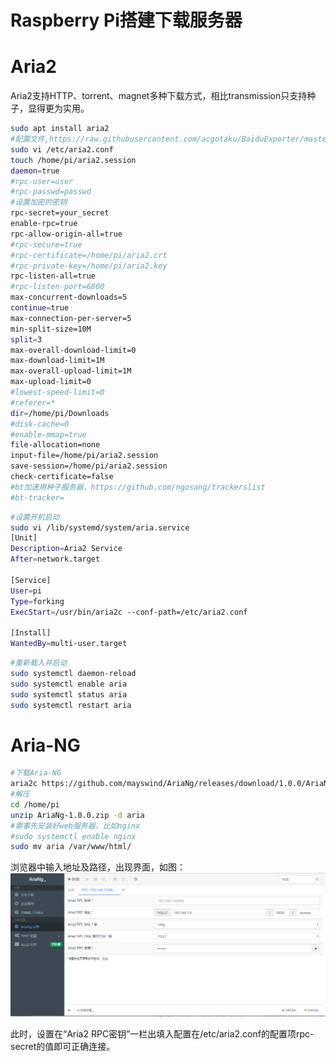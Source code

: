 # Raspberry Pi搭建下载服务器

# Aria2

  Aria2支持HTTP、torrent、magnet多种下载方式，相比transmission只支持种子，显得更为实用。

```sh
sudo apt install aria2
#配置文件,https://raw.githubusercontent.com/acgotaku/BaiduExporter/master/aria2c/aria2.conf
sudo vi /etc/aria2.conf
touch /home/pi/aria2.session
daemon=true
#rpc-user=user
#rpc-passwd=passwd
#设置加密的密钥
rpc-secret=your_secret
enable-rpc=true
rpc-allow-origin-all=true
#rpc-secure=true
#rpc-certificate=/home/pi/aria2.crt
#rpc-private-key=/home/pi/aria2.key
rpc-listen-all=true
#rpc-listen-port=6800
max-concurrent-downloads=5
continue=true
max-connection-per-server=5
min-split-size=10M
split=3
max-overall-download-limit=0
max-download-limit=1M
max-overall-upload-limit=1M
max-upload-limit=0
#lowest-speed-limit=0
#referer=*
dir=/home/pi/Downloads
#disk-cache=0
#enable-mmap=true
file-allocation=none
input-file=/home/pi/aria2.session
save-session=/home/pi/aria2.session
check-certificate=false
#bt加速用种子服务器，https://github.com/ngosang/trackerslist
#bt-tracker=
```
```sh
#设置开机启动
sudo vi /lib/systemd/system/aria.service
[Unit]
Description=Aria2 Service
After=network.target

[Service]
User=pi
Type=forking
ExecStart=/usr/bin/aria2c --conf-path=/etc/aria2.conf

[Install]
WantedBy=multi-user.target
```
```sh
#重新载入并启动
sudo systemctl daemon-reload
sudo systemctl enable aria
sudo systemctl status aria
sudo systemctl restart aria
```

# Aria-NG

```sh
#下载Aria-NG
aria2c https://github.com/mayswind/AriaNg/releases/download/1.0.0/AriaNg-1.0.0.zip -d /home/pi
#解压
cd /home/pi
unzip AriaNg-1.0.0.zip -d aria
#需事先安装好web服务器，比如nginx
#sudo systemctl enable nginx
sudo mv aria /var/www/html/
```

浏览器中输入地址及路径，出现界面，如图：
![Aria-NG](https://github.com/iMinusMinus/ex/blob/master/images/raspberry%20pi/Aria-NG.PNG?raw=true)

此时，设置在“Aria2 RPC密钥”一栏出填入配置在/etc/aria2.conf的配置项rpc-secret的值即可正确连接。